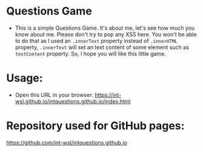 # Questions Game
- This is a simple Questions Game. It's about me, let's see how much you know about me. Please don't try to pop any XSS here. You won't be able to do that as I used an `.innerText` property instead of `.innerHTML` property, `.innerText` will set an text content of some element such as `textContent` property. So, I hope you will like this little game. 

# Usage:

- Open this URL in your browser: https://int-wsl.github.io/intquestions.github.io/index.html

# Repository used for GitHub pages:

https://github.com/int-wsl/intquestions.github.io
